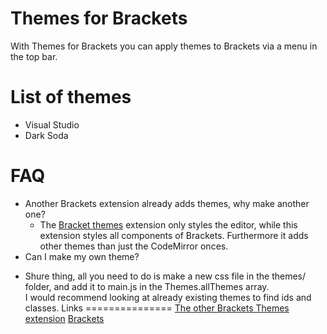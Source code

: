 Themes for Brackets
==================
With Themes for Brackets you can apply themes to Brackets via a menu in the top bar.

List of themes
==================
* Visual Studio
* Dark Soda


FAQ
==================
* Another Brackets extension already adds themes, why make another one?
  - The [Bracket themes](https://raw.github.com/MiguelCastillo/Brackets-Themes/) extension only styles the editor, while this extension styles all components of Brackets. Furthermore it adds other themes than just the CodeMirror onces.
* Can I make my own theme?
 - Shure thing, all you need to do is make a new css file in the themes/ folder, and add it to main.js in the Themes.allThemes array.<br/>I would recommend looking at already existing themes to find ids and classes.
Links
===============
[The other Brackets Themes extension](https://raw.github.com/MiguelCastillo/Brackets-Themes/)
[Brackets](http://brackets.io/)
